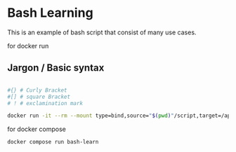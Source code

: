 # Bash Learning

This is an example of bash script that consist of many use cases.

for docker run

## Jargon / Basic syntax

```bash

#{} # Curly Bracket
#[] # square Bracket
# ! # exclamination mark

```

```sh
docker run -it --rm --mount type=bind,source="$(pwd)"/script,target=/app bash
```

for docker compose

```sh
docker compose run bash-learn
```
